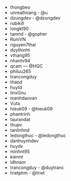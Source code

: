 - thongbeo
- unrealhoang - @u
- dzungdev - @dzungdev
- rubikill
- longkt90
- tamnd - @gopher
- RuniVN
- nguyen7thai
- duythinht
- vthang95
- nhantv94
- qcam — @HQC
- philuu265
- trancongduy
- thaod
- huytd
- linxGnu
- manhdaovan
- Vuta
- hieuk09 - @hieuk09
- phantrinh
- taurandat
- thupv
- tanlinhnd
- ledongthuc - @ledongthuc
- danhuynhdev
- huydx
- minhnt95
- kiennt
- ldhnam
- trancongduy - @duytranc
- trietphm - @triet
